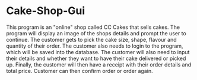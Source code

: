 # Cake-Shop-Gui
This program is an "online" shop called CC Cakes that sells cakes. 
The program will display an image of the shops details and prompt the user to continue.
The customer gets to pick the cake size, shape, flavour and quantity of their order. 
The customer also needs to login to the program, which will be saved into the database. 
The customer will also need to input their details and whether they want to have their cake delivered or picked up.
Finally, the customer will then have a receipt with their order details and total price. 
Customer can then confirm order or order again. 
